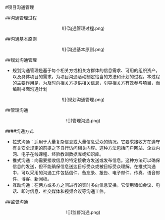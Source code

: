 #项目沟通管理

##沟通管理过程
<div align=center>
![](沟通管理过程.png)
</div>

##沟通基本原则
<div align=center>
![](沟通基本原则.png)
</div>


##规划沟通管理
  * 规划沟通管理是基于每个相关方或相关方群体的信息需求、可用的组织资产，以及具体项目的需求，为项目沟通活动制定恰当的方法和计划的过程。本过程的主要作用是，为及时向相关方提供相关信息，引导相关方有效参与项目，而编制书面沟通计划

<div align=center>
![](规划沟通管理.png)
</div>

##管理沟通
<div align=center>
![](管理沟通.png)
</div>

####沟通方式
  * 拉式沟通：适用于大量复杂信息或大量信息受众的情况。它要求接收方在遵守有关安全规定的前提之下自行访问相关内容。这种方法包括门户网站、企业内网、电子在线课程、经验教训数据库或知识库。
  * 推式沟通：向需要接收信息的特定接收方发送或发布信息。这种方法可以确保信息的发送，但不能确保信息送达目标受众或被目标受众理解。在推式沟通中，可以采用的沟通工件包括信件、备忘录、报告、电子邮件、传真、语音邮件、博客、新闻稿。
  * 互动沟通：在两方或多方之间进行的实时多向信息交换。它使用诸如会议、电话、即时信息、社交媒体和视频会议等沟通工件。

##监督沟通
<div align=center>
![](监督沟通.png)
</div>

